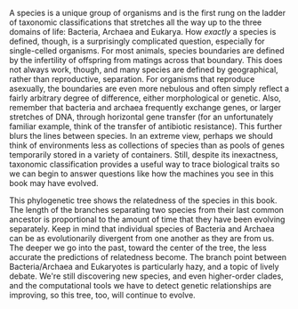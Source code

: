 A species is a unique group of organisms and is the first rung on the ladder of taxonomic classifications that stretches all the way up to the three domains of life: Bacteria, Archaea and Eukarya. How *exactly* a species is defined, though, is a surprisingly complicated question, especially for single-celled organisms. For most animals, species boundaries are defined by the infertility of offspring from matings across that boundary. This does not always work, though, and many species are defined by geographical, rather than reproductive, separation. For organisms that reproduce asexually, the boundaries are even more nebulous and often simply reflect a fairly arbitrary degree of difference, either morphological or genetic. Also, remember that bacteria and archaea frequently exchange genes, or larger stretches of DNA, through horizontal gene transfer (for an unfortunately familiar example, think of the transfer of antibiotic resistance). This further blurs the lines between species. In an extreme view, perhaps we should think of environments less as collections of species than as pools of genes temporarily stored in a variety of containers. Still, despite its inexactness, taxonomic classification provides a useful way to trace biological traits so we can begin to answer questions like how the machines you see in this book may have evolved.  

This phylogenetic tree shows the relatedness of the species in this book. The length of the branches separating two species from their last common ancestor is proportional to the amount of time that they have been evolving separately. Keep in mind that individual species of Bacteria and Archaea can be as evolutionarily divergent from one another as they are from us. The deeper we go into the past, toward the center of the tree, the less accurate the predictions of relatedness become. The branch point between Bacteria/Archaea and Eukaryotes is particularly hazy, and a topic of lively debate. We're still discovering new species, and even higher-order clades, and the computational tools we have to detect genetic relationships are improving, so this tree, too, will continue to evolve.